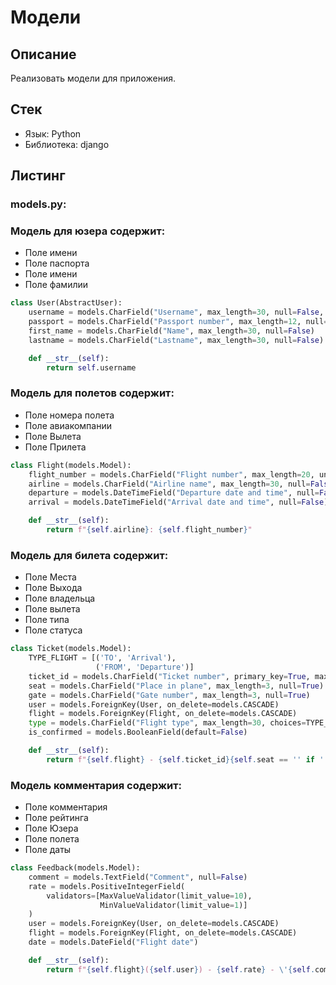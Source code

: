 # Модели

## Описание

Реализовать модели для приложения.

## Стек

- Язык: Python
- Библиотека: django

## Листинг

### models.py:

### Модель для юзера содержит:
- Поле имени
- Поле паспорта
- Поле имени
- Поле фамилии

```python
class User(AbstractUser):
    username = models.CharField("Username", max_length=30, null=False, unique=True)
    passport = models.CharField("Passport number", max_length=12, null=False)
    first_name = models.CharField("Name", max_length=30, null=False)
    lastname = models.CharField("Lastname", max_length=30, null=False)

    def __str__(self):
        return self.username


```
### Модель для полетов содержит: 
- Поле номера полета
- Поле авиакомпании
- Поле Вылета
- Поле Прилета

```python
class Flight(models.Model):
    flight_number = models.CharField("Flight number", max_length=20, unique=True)
    airline = models.CharField("Airline name", max_length=30, null=False)
    departure = models.DateTimeField("Departure date and time", null=False)
    arrival = models.DateTimeField("Arrival date and time", null=False)

    def __str__(self):
        return f"{self.airline}: {self.flight_number}"


```

### Модель для билета содержит:
- Поле Места
- Поле Выхода
- Поле владельца
- Поле вылета
- Поле типа
- Поле статуса

```python
class Ticket(models.Model):
    TYPE_FLIGHT = [('TO', 'Arrival'),
                   ('FROM', 'Departure')]
    ticket_id = models.CharField("Ticket number", primary_key=True, max_length=20, unique=True)
    seat = models.CharField("Place in plane", max_length=3, null=True)
    gate = models.CharField("Gate number", max_length=3, null=True)
    user = models.ForeignKey(User, on_delete=models.CASCADE)
    flight = models.ForeignKey(Flight, on_delete=models.CASCADE)
    type = models.CharField("Flight type", max_length=30, choices=TYPE_FLIGHT)
    is_confirmed = models.BooleanField(default=False)

    def __str__(self):
        return f"{self.flight} - {self.ticket_id}{self.seat == '' if '' else f'({self.seat})'}"


```

### Модель комментария содержит:
- Поле комментария
- Поле рейтинга
- Поле Юзера
- Поле полета
- Поле даты


```python
class Feedback(models.Model):
    comment = models.TextField("Comment", null=False)
    rate = models.PositiveIntegerField(
        validators=[MaxValueValidator(limit_value=10),
                    MinValueValidator(limit_value=1)]
    )
    user = models.ForeignKey(User, on_delete=models.CASCADE)
    flight = models.ForeignKey(Flight, on_delete=models.CASCADE)
    date = models.DateField("Flight date")

    def __str__(self):
        return f"{self.flight}({self.user}) - {self.rate} - \'{self.comment[:10]}\' "
```